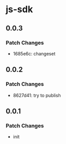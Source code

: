 # js-sdk

## 0.0.3

### Patch Changes

- 1685e6c: changeset

## 0.0.2

### Patch Changes

- 8627d41: try to publish

## 0.0.1

### Patch Changes

- init

